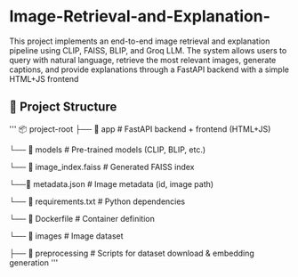 # Image-Retrieval-and-Explanation-
This project implements an end-to-end image retrieval and explanation pipeline using CLIP, FAISS, BLIP, and Groq LLM. The system allows users to query with natural language, retrieve the most relevant images, generate captions, and provide explanations through a FastAPI backend with a simple HTML+JS frontend

## 📂 Project Structure
'''
📦 project-root
├── 📂 app # FastAPI backend + frontend (HTML+JS)

 └── 📂 models # Pre-trained models (CLIP, BLIP, etc.)
 
 └── 📄 image_index.faiss # Generated FAISS index
 
 └──📄 metadata.json # Image metadata (id, image path)
 
 └── 📄 requirements.txt # Python dependencies
 
 └── 📄 Dockerfile # Container definition
 
 └── 📂 images # Image dataset

├── 📂 preprocessing # Scripts for dataset download & embedding generation
'''



